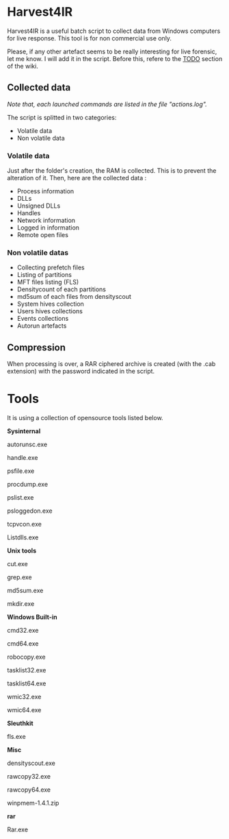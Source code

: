 # Harvest4IR #
Harvest4IR is a useful batch script to collect data from Windows computers for live response.
This tool is for non commercial use only.

Please, if any other artefact seems to be really interesting for live forensic, let me know. I will add it in the script.
Before this, refere to the [TODO](https://code.google.com/p/harvest4ir/wiki/todo) section of the wiki.

## Collected data ##

_Note that, each launched commands are listed in the file "actions.log"._

The script is splitted in two categories:
  * Volatile data
  * Non volatile data

### Volatile data ###
Just after the folder's creation, the RAM is collected. This is to prevent the alteration of it.
Then, here are the collected data :
  * Process information
  * DLLs
  * Unsigned DLLs
  * Handles
  * Network information
  * Logged in information
  * Remote open files

### Non volatile datas ###
  * Collecting prefetch files
  * Listing of partitions
  * MFT files listing (FLS)
  * Densitycount of each partitions
  * md5sum of each files from densityscout
  * System hives collection
  * Users hives collections
  * Events collections
  * Autorun artefacts

## Compression ##

When processing is over, a RAR ciphered archive is created (with the .cab extension) with the password indicated in the script.

# Tools #

It is using a collection of opensource tools listed below.


**Sysinternal**

autorunsc.exe

handle.exe

psfile.exe

procdump.exe

pslist.exe

psloggedon.exe

tcpvcon.exe

Listdlls.exe


**Unix tools**

cut.exe

grep.exe

md5sum.exe

mkdir.exe


**Windows Built-in**

cmd32.exe

cmd64.exe

robocopy.exe

tasklist32.exe

tasklist64.exe

wmic32.exe

wmic64.exe


**Sleuthkit**

fls.exe


**Misc**

densityscout.exe

rawcopy32.exe

rawcopy64.exe

winpmem-1.4.1.zip



**rar**

Rar.exe